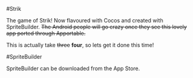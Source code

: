 #Strik

The game of Strik! Now flavoured with Cocos and created with SpriteBuilder. ~~The Android people will go crazy once they see this lovely app ported through Apportable.~~

This is actually take ~~three~~ **four**, so lets get it done this time!

#SpriteBuilder

SpriteBuilder can be downloaded from the App Store.